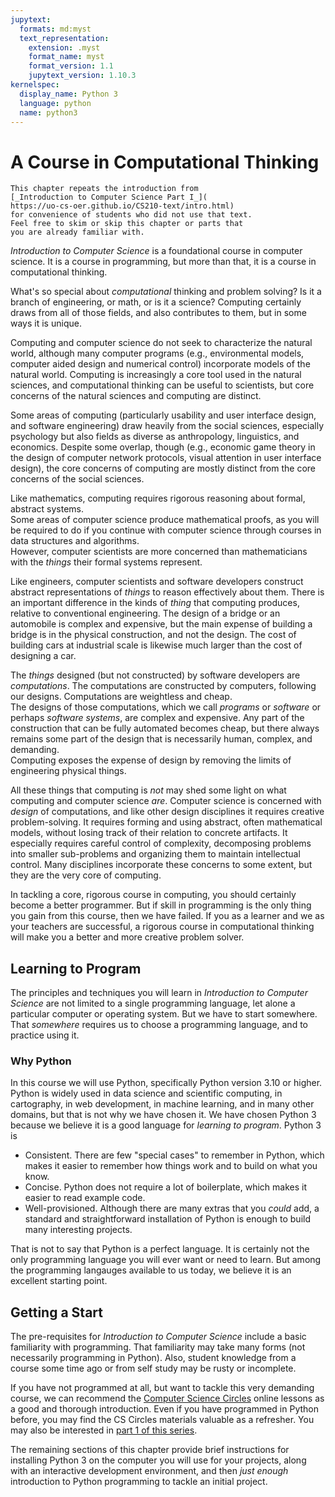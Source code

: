 ```yaml
---
jupytext:
  formats: md:myst
  text_representation:
    extension: .myst
    format_name: myst
    format_version: 1.1
    jupytext_version: 1.10.3
kernelspec:
  display_name: Python 3
  language: python
  name: python3
---
```


# A Course in Computational Thinking

```{note}
This chapter repeats the introduction from
[_Introduction to Computer Science Part I_](
https://uo-cs-oer.github.io/CS210-text/intro.html)
for convenience of students who did not use that text.
Feel free to skim or skip this chapter or parts that
you are already familiar with.
```

_Introduction to Computer Science_ is a foundational course in 
computer science.  It is a course in programming, but more than that,
it is a course in computational thinking.  

What's so special about _computational_ thinking and problem solving?
Is it a branch of engineering, or math, or is it a science?
Computing certainly draws from all of those fields, and also 
contributes to them, but in some ways it is unique.

Computing and computer science do not seek to characterize the 
natural world, although many computer programs (e.g., environmental 
models, computer aided design and numerical control) incorporate 
models of the natural world.  Computing is increasingly a core tool 
used in the natural sciences, and computational thinking can be 
useful to scientists, but core concerns of the natural sciences and 
computing are distinct.  

Some areas of computing (particularly usability and user interface 
design, and software engineering) draw heavily from the social 
sciences, especially psychology but also fields as diverse as 
anthropology, linguistics, and economics.  Despite some overlap, 
though (e.g., economic game theory in the design of computer network 
protocols, visual attention in user interface design), the core 
concerns of computing are mostly distinct from the core concerns of 
the social sciences. 

Like mathematics, computing requires 
rigorous reasoning about formal, abstract systems.   
Some areas of computer science produce mathematical proofs, as you 
will be required to do if you continue with computer science through 
courses in data structures and algorithms.  
However, computer scientists are more concerned than mathematicians 
with the _things_ their formal systems represent.  

Like engineers, computer scientists and software developers
construct abstract 
representations of _things_ to 
reason  effectively about them. 
There is an important difference in the kinds of _thing_ that 
computing produces, relative to conventional engineering.
The design of a bridge or an automobile is 
complex and expensive, but the main expense of building a bridge is 
in the physical construction, and not the design.
The cost of building cars at industrial scale is likewise much larger
than the cost of designing a car.  

The _things_ designed (but not constructed) by 
software developers are _computations_. 
The computations are 
constructed by computers, following our designs. 
Computations 
are weightless and cheap.  
The designs of those computations, which we call 
_programs_ or _software_ or perhaps _software systems_, are complex 
and expensive. Any part of the construction that can be fully 
automated becomes cheap, but there always remains some part of the 
design that is necessarily human, complex, and demanding.  
Computing exposes the expense of design by removing the
limits of engineering physical things. 

All these things that computing is _not_ may shed some light on what 
computing and computer science _are_.  Computer science is concerned 
with 
_design_ of computations, and like other design disciplines it 
requires creative problem-solving. It requires forming and using 
abstract, often mathematical models, without losing track of their 
relation to concrete artifacts.  It especially requires 
careful control of complexity, decomposing problems into smaller 
sub-problems and organizing them to maintain intellectual control. 
Many disciplines incorporate these concerns to some extent, but they 
are the very core of computing. 

In tackling a core, rigorous course in computing, you should 
certainly become a better programmer.  But if skill in programming 
is the only thing you gain from this course, then we have failed.
If you as a learner and we as your teachers are successful, a 
rigorous course in computational thinking will make you a better and 
more creative problem solver.

## Learning to Program

The principles and techniques
you will learn in _Introduction to Computer Science_
are not limited to a single programming
language, let alone a particular computer or operating system.
But we have to start somewhere.  That _somewhere_
requires us to choose a programming language, and to
practice using it. 

### Why Python

In this course we will use Python, 
specifically Python version 3.10 or higher. 
Python is widely used in data science and scientific
computing, in cartography, in web development,
in machine learning, and in many other domains, but
that is not why we have chosen it. We have chosen Python 3 because 
we believe it is a good language for _learning to program_.   Python 
3 is 

- Consistent.  There are few "special cases" to remember in Python,
  which makes it easier to remember how things work and to build on 
  what you know. 
- Concise.  Python does not require a lot of boilerplate, which 
  makes it easier to read example code. 
- Well-provisioned.  Although there are many extras that you _could_ 
  add, a standard and straightforward installation of Python is 
  enough to build many interesting projects.

That is not to say that Python is a perfect language.  It is 
certainly not the only programming language you will ever want or 
need to learn.   But among the programming langauges available to us 
today, we believe it is an excellent starting point. 

## Getting a Start

The pre-requisites for _Introduction to Computer Science_ include
a basic familiarity with programming.  That familiarity may 
take many forms (not necessarily programming in Python).  Also, 
student knowledge from a course some time ago or from self study may 
be rusty or incomplete.  

If you have not programmed at all, but want to tackle this very 
demanding course, we can recommend the 
[Computer Science Circles](https://cscircles.cemc.uwaterloo.ca/)
online lessons as a good and thorough introduction.  Even if 
you have programmed in Python before, you may find the CS Circles 
materials valuable as a refresher.
You may also be interested in
[part 1 of this series](
https://uo-cs-oer.github.io/CS210-text/intro.html).

The remaining sections of this chapter provide brief instructions 
for installing Python 3 on the computer you will use for your 
projects, along with an interactive development environment,
and then _just enough_ 
introduction to Python programming 
to tackle an initial project.  
